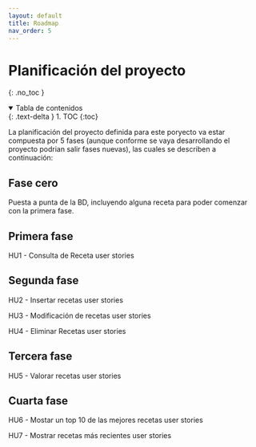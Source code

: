 ```yaml
---
layout: default
title: Roadmap
nav_order: 5
---
```


# Planificación del proyecto
{: .no_toc }

<details open markdown="block">
  <summary>
    Tabla de contenidos
  </summary>
  {: .text-delta }
1. TOC
{:toc}
</details>


La planificación del proyecto definida para este poryecto va estar compuesta por 5 fases (aunque conforme se vaya desarrollando el proyecto podrian salir fases nuevas), las cuales se describen a continuación:

## Fase cero

Puesta a punta de la BD, incluyendo alguna receta para poder comenzar con la primera fase.

## Primera fase

HU1 - Consulta de Receta user stories

## Segunda fase

HU2 - Insertar recetas user stories

HU3 - Modificación de recetas user stories

HU4 - Eliminar Recetas user stories

## Tercera fase

HU5 - Valorar recetas user stories


## Cuarta fase

HU6 - Mostar un top 10 de las mejores recetas user stories

HU7 - Mostrar recetas más recientes user stories






